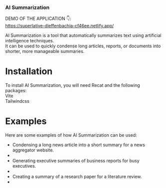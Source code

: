 ### AI Summarization
DEMO OF THE APPLICATION  👇: <br> 
https://superlative-dieffenbachia-cf46ee.netlify.app/<br>

AI Summarization is a tool that automatically summarizes text using artificial intelligence techniques.<br>
It can be used to quickly condense long articles, reports, or documents into shorter, more manageable summaries.
# Installation
To install AI Summarization, you will need Recat and the following packages:
<br>
Vite <br>
Tailwindcss<br>
# Examples
Here are some examples of how AI Summarization can be used:
<ul>
<li>Condensing a long news article into a short summary for a news aggregator website.<li/>
<li>Generating executive summaries of business reports for busy executives.<li/>
<li>Creating a summary of a research paper for a literature review.<li/>
  <ul/>
